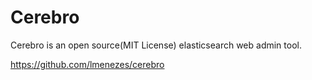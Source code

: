 # Cerebro

Cerebro is an open source(MIT License) elasticsearch web admin tool.

https://github.com/lmenezes/cerebro
